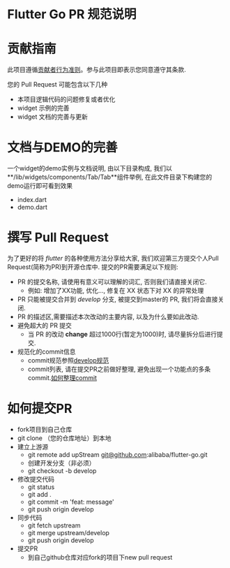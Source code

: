 # Flutter Go PR 规范说明

# 贡献指南

此项目遵循[贡献者行为准则](https://github.com/spring-projects/spring-framework/blob/master/CODE_OF_CONDUCT.adoc)。参与此项目即表示您同意遵守其条款.


您的 Pull Request 可能包含以下几种

- 本项目逻辑代码的问题修复或者优化
- widget 示例的完善
- widget 文档的完善与更新


# 文档与DEMO的完善
一个widget的demo实例与文档说明, 由以下目录构成, 我们以**/lib/widgets/components/Tab/Tab**组件举例, 在此文件目录下构建您的demo运行即可看到效果

- index.dart
- demo.dart



# 撰写 Pull Request

为了更好的将 *flutter* 的各种使用方法分享给大家, 我们欢迎第三方提交个人Pull Request(简称为PR)到开源仓库中. 提交的PR需要满足以下规则:

- PR 的提交名称, 请使用有意义可以理解的词汇, 否则我们请直接关闭它.
	- 例如: 增加了XX功能, 优化..., 修复在 XX 状态下对 XX 的异常处理
- PR 只能被提交合并到 *develop* 分支, 被提交到master的 PR, 我们将会直接关闭.
- PR 的描述区,需要描述本次改动的主要内容, 以及为什么要如此改动.
- 避免超大的 PR 提交
	- 当 PR 的改动 **change** 超过1000行(暂定为1000)时, 请尽量拆分后进行提交.
- 规范化的commit信息
	- commit规范参照[develop规范](https://github.com/alibbaba/flutter-go/blob/master/develop.md#commit-%E6%8F%90%E4%BA%A4%E8%A7%84%E8%8C%83)
	- commit列表, 请在提交PR之前做好整理, 避免出现一个功能点的多条commit.[如何整理commit](https://help.github.com/en/articles/using-git-rebase-on-the-command-line)

# 如何提交PR
* fork项目到自己仓库
* git clone （您的仓库地址）到本地
* 建立上游源
    * git remote add upStream git@github.com:alibaba/flutter-go.git
    * 创建开发分支（非必须）
    * git checkout -b develop
* 修改提交代码
    * git status
    * git add .
    * git commit -m 'feat: message'
    * git push origin develop
* 同步代码
    * git fetch upstream
    * git merge upstream/develop
    * git push origin develop
* 提交PR
    * 到自己github仓库对应fork的项目下new pull request

